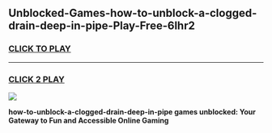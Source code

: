 
## Unblocked-Games-how-to-unblock-a-clogged-drain-deep-in-pipe-Play-Free-6lhr2
<h3>
<a href="https://premium76.site?title=how-to-unblock-a-clogged-drain-deep-in-pipe&ref=10A">CLICK TO PLAY</a></h3>
<hr>

<h3>
<a href="https://premium76.site?title=how-to-unblock-a-clogged-drain-deep-in-pipe&ref=10A">CLICK 2 PLAY</a>
  
</h3>

<a href="https://premium76.site?title=how-to-unblock-a-clogged-drain-deep-in-pipe&ref=10A"><img src="https://clearcache.store/games.png"></a>


**how-to-unblock-a-clogged-drain-deep-in-pipe games unblocked: Your Gateway to Fun and Accessible Online Gaming**
